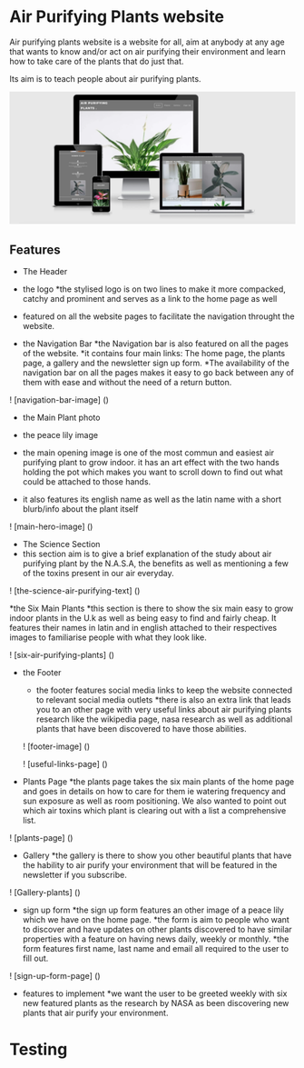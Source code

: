 # Air Purifying Plants website

Air purifying plants website is a website for all, aim at anybody at any age that wants to know and/or act on air purifying their environment and learn how to take care of the plants that do just that.

Its aim is to teach people about air purifying plants.

![am i responsive?](/assets/images/am-i-responsive.png)

## Features

* The Header

 * the logo
  *the stylised logo is on two lines to make it more compacked, catchy and prominent and serves as a link to the home page as well
  * featured on all the website pages to facilitate the navigation throught the website.

 * the Navigation Bar
  *the Navigation bar is also featured on all the pages of the website.
  *it contains four main links: The home page, the plants page, a gallery and the newsletter sign up form. 
  *The availability of the navigation bar on all the pages makes it easy to go back between any of them with ease and without the need of a return button.

 ! [navigation-bar-image] ()

* the Main Plant photo

 * the peace lily image
  * the main opening image is one of the most commun and easiest air purifying plant to grow indoor.
  it has an art effect with the two hands holding the pot which makes you want to scroll down to find out what could be attached to those hands.
  * it also features its english name as well as the latin name with a short blurb/info about the plant itself

! [main-hero-image] ()

* The Science Section
 * this section aim is to give a brief explanation of the study about air purifying plant by the N.A.S.A, the benefits as well as mentioning a few of the toxins present in our air everyday.

 ! [the-science-air-purifying-text] ()

*the Six Main Plants
 *this section is there to show the six main easy to grow indoor plants in the U.k as well as being easy to find and fairly cheap. It features their names in latin and in english attached to their respectives images to familiarise people with what they look like.

 ! [six-air-purifying-plants] ()

* the Footer 
  * the footer features social media links to keep the website connected to relevant social media outlets
  *there is also an extra link that leads you to an other page with very useful links about air purifying plants research like the wikipedia page, nasa research as well as additional plants that have been discovered to have those abilities.

  ! [footer-image] ()

  ! [useful-links-page] ()

* Plants Page
 *the plants page takes the six main plants of the home page and goes in details on how to care for them ie watering frequency and sun exposure as well as room positioning. We also wanted to point out which air toxins which plant is clearing out with a list a comprehensive list.

 ! [plants-page] ()

* Gallery
 *the gallery is there to show you other beautiful plants that have the hability to air purify your environment that will be featured in the newsletter if you subscribe.

 ! [Gallery-plants] ()

* sign up form
 *the sign up form features an other image of a peace lily which we have on the home page.
 *the form is aim to people who want to discover and have updates on other plants discovered to have similar properties with a feature on having news daily, weekly or monthly.
 *the form features first name, last name and email all required to the user to fill out.

 ! [sign-up-form-page] ()

* features to implement
 *we want the user to be greeted weekly with six new featured plants as the research by NASA as been discovering new plants that air purify your environment.

# Testing


